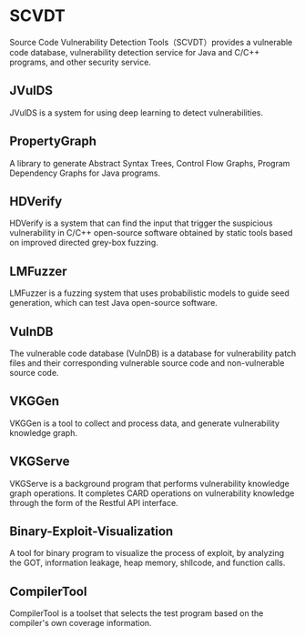 # SCVDT
Source Code Vulnerability Detection Tools（SCVDT）provides a vulnerable code database, vulnerability detection service for Java and C/C++ programs, and other security service.

## JVulDS
JVulDS is a system for using deep learning to detect vulnerabilities.

## PropertyGraph
A library to generate Abstract Syntax Trees, Control Flow Graphs, Program Dependency Graphs for Java programs.

## HDVerify
HDVerify is a system that can find the input that trigger the suspicious vulnerability in C/C++ open-source software obtained by static tools based on improved directed grey-box fuzzing.

## LMFuzzer
LMFuzzer is a fuzzing system that uses probabilistic models to guide seed generation, which can test Java open-source  software.

## VulnDB
The vulnerable code database (VulnDB) is a database for vulnerability patch files and their corresponding vulnerable source code and non-vulnerable source code. 

## VKGGen
VKGGen is a tool to collect and process data, and generate vulnerability knowledge graph.

## VKGServe
VKGServe is a background program that performs vulnerability knowledge graph operations. It completes CARD operations on vulnerability knowledge through the form of the Restful API interface.

## Binary-Exploit-Visualization
A tool for binary program to visualize the process of exploit, by analyzing the GOT, information leakage, heap memory, shllcode, and function calls.

## CompilerTool
CompilerTool is a toolset that selects the test program based on the compiler's own coverage information.
